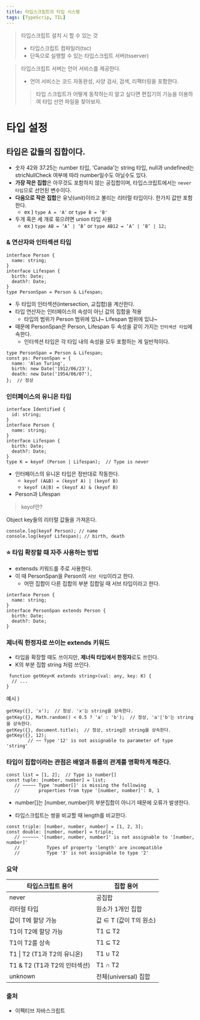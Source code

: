 ```yaml
---
title: 타입스크립트의 타입 시스템
tags: [TypeScrip, TIL]
---
```


> 타입스크립트 설치 시 할 수 있는 것
> 
> - 타입스크립트 컴파일러(tsc)
> - 단독으로 실행할 수 있는 타입스크립트 서버(tsserver)

> 타입스크립트 서버는 언어 서비스를 제공한다.
> 
> - 언어 서비스는 코드 자동완성, 사양 검사, 검색, 리팩터링을 포함한다.
> 
> > 타입 스크립트가 어떻게 동작하는지 알고 싶다면 편집기의 기능을 이용하여 타입 선언 파일을 찾아보자.
> > 

# 타입 설정

## 타입은 값들의 집합이다.

- 숫자 42와 37.25는 number 타입, 'Canada'는 string 타입, null과 undefined는 stricNullCheck 여부에 따라 number일수도 아닐수도 있다.
- **가장 작은 집합**은 아무것도 포함하지 않는 공집합이며, 타입스크립트에서는 `never 타입`으로 선언된 변수이다.
- **다음으로 작은 집합**은 유닛(unit)이라고 불리는 리터럴 타입이다. 한가지 값만 포함한다.
    - ex ) `type A = 'A'` or `type B = 'B'`
- 두개 혹은 세 개로 묶으려면 union 타입 사용
    - ex ) `type AB = ‘A’ | ‘B’` or `type AB12 = ‘A’ | ‘B’ | 12;`

### & 연산자와 인터섹션 타입

```tsx
interface Person {
  name: string;
}
interface Lifespan {
  birth: Date;
  death?: Date;
}
type PersonSpan = Person & Lifespan;
```

- 두 타입의 인터섹션(intersection, 교집합)을 계산한다.
- 타입 연산자는 인터페이스의 속성이 아닌 값의 집합을 적용
    - 타입의 범위가 Person 범위에 있냐~ Lifespan 범위에 있냐~
- 때문에 PersonSpan은 Person, Lifespan 두 속성을 같이 가지는 `인터섹션 타입`에 속한다.
    - 인터섹션 타입은 각 타입 내의 속성을 모두 포함하는 게 일반적이다.

```tsx
type PersonSpan = Person & Lifespan;
const ps: PersonSpan = {
  name: 'Alan Turing',
  birth: new Date('1912/06/23'),
  death: new Date('1954/06/07'),
};  // 정상
```

### 인터페이스의 유니온 타입

```tsx
interface Identified {
  id: string;
}
interface Person {
  name: string;
}
interface Lifespan {
  birth: Date;
  death?: Date;
}
type K = keyof (Person | Lifespan);  // Type is never
```

- 인터페이스의 유니온 타입은 정반대로 작동한다.
    - `keyof (A&B) = (keyof A) | (keyof B)`
    - `keyof (A|B) = (keyof A) & (keyof B)`
- Person과 Lifespan

> keyof란?
> 

Object key들의 리터럴 값들을 가져온다.

```tsx
console.log(keyof Person); // name
console.log(keyof Lifespan); // birth, death
```

### ⭐ 타입 확장할 때 자주 사용하는 방법

- extensds 키워드를 주로 사용한다.
- 이 때 PersonSpan을 Person의 `서브 타입`이라고 한다.
    - 어떤 집합이 다른 집합의 부분 집합일 때 서브 타입이라고 한다.

```tsx
interface Person {
  name: string;
}
interface PersonSpan extends Person {
  birth: Date;
  death?: Date;
}
```

### 제너릭 한정자로 쓰이는 extends 키워드

- 타입을 확장할 때도 쓰이지만, **제너릭 타입에서 한정자**로도 쓰인다.
- K의 부분 집합 string 처럼 쓰인다.

```tsx
 function getKey<K extends string>(val: any, key: K) {
  // ...
}
```

예시 )

```tsx
getKey({}, 'x');  // 정상. 'x'는 string을 상속한다.
getKey({}, Math.random() < 0.5 ? 'a' : 'b');  // 정상, 'a'|'b'는 string을 상속한다.
getKey({}, document.title);  // 정상, string은 string을 상속한다.
getKey({}, 12);
        // ~~ Type '12' is not assignable to parameter of type 'string'
```

### 타입이 집합이라는 관점은 배열과 튜플의 관계를 명확하게 해준다.

```tsx
const list = [1, 2];  // Type is number[]
const tuple: [number, number] = list;
   // ~~~~~ Type 'number[]' is missing the following
   //       properties from type '[number, number]': 0, 1
```

- number[]는 [number, number]의 부분집합이 아니기 때문에 오류가 발생한다.

- 타입스크립트는 쌍을 비교할 때 length를 비교한다.

```tsx
const triple: [number, number, number] = [1, 2, 3];
const double: [number, number] = triple;
   // ~~~~~~ '[number, number, number]' is not assignable to '[number, number]'
   //          Types of property 'length' are incompatible
   //          Type '3' is not assignable to type '2'
```

### 요약

| 타입스크립트 용어 | 집합 용어 |
| --- | --- |
| never | 공집합 |
| 리터럴 타입 | 원소가 1개인 집합 |
| 값이 T에 할당 가능 | 값 ∈ T (값이 T의 원소) |
| T1이 T2에 할당 가능 | T1 ⊆ T2 |
| T1이 T2를 상속 | T1 ⊆ T2 |
| T1 \\| T2 (T1과 T2의 유니온) | T1 ∪ T2 |
| T1 & T2 (T1과 T2의 인터섹션) | T1 ∩ T2 |
| unknown | 전체(universal) 집합 |

### 출처 
- 이펙티브 자바스크립트